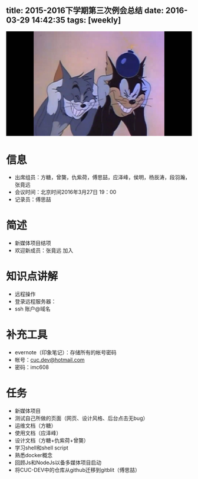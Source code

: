 title: 2015-2016下学期第三次例会总结
date: 2016-03-29 14:42:35
tags: [weekly]
---
![ ](/img/fusizhe/meetingsummary/summaryimg3)

# 信息
- 出席组员：方糖，曾龑，仇紫荷，傅思喆，应泽峰，侯明，杨辰涛，段羽瀚，张竟远
- 会议时间：北京时间2016年3月27日 19：00
- 记录员：傅思喆

# 简述
- 新媒体项目结项
- 欢迎新成员：张竟远 加入

# 知识点讲解
- 远程操作
 - 登录远程服务器：
 - ssh 账户@域名
 
# 补充工具
- evernote（印象笔记）：存储所有的帐号密码
- 帐号：cuc.dev@hotmail.com
- 密码：imc608 

# 任务
- 新媒体项目
 - 测试自己所做的页面（网页、设计风格、后台点击无bug）
 - 运维文档（方糖）
 - 使用文档（应泽峰）
 - 设计文档（方糖+仇紫荷+曾龑）
- 学习shell和shell script
- 熟悉docker概念
- 回顾Js和NodeJs以备多媒体项目启动
- 将CUC-DEV中的仓库从github迁移到gitblit（傅思喆）